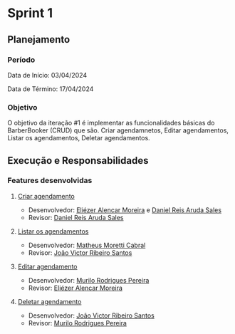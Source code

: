 ﻿
# Sprint 1

## Planejamento

### Período
Data de Início: 03/04/2024

Data de Término: 17/04/2024

### Objetivo
O objetivo da iteração #1 é implementar as funcionalidades básicas do BarberBooker (CRUD) que são. Criar agendamnetos, Editar agendamentos, Listar os agendamentos, Deletar agendamentos.

## Execução e Responsabilidades

### Features desenvolvidas
1. [Criar agendamento](https://github.com/murilortu/BarberBooker/commit/f1d245b2081a566f4dd84641e7631c0e0c2aff35)
   - Desenvolvedor: [Eliézer Alencar Moreira](https://github.com/Liezy) e [Daniel Reis Aruda Sales](https://github.com/Danielpyreis)
   - Revisor: [Daniel Reis Aruda Sales](https://github.com/Danielpyreis)

2. [Listar os agendamentos](https://github.com/murilortu/BarberBooker/commit/bc29034c8dc0c52be5b5b88d61df94140e863f40)
   - Desenvolvedor: [Matheus Moretti Cabral](https://github.com/MMorettiC)
   - Revisor: [João Victor Ribeiro Santos](https://github.com/Carecovisk)

3. [Editar agendamento](https://github.com/murilortu/BarberBooker/commit/bc29034c8dc0c52be5b5b88d61df94140e863f40)
   - Desenvolvedor: [Murilo Rodrigues Pereira](https://github.com/murilortu)
   - Revisor: [Eliézer Alencar Moreira](https://github.com/Liezy)

4. [Deletar agendamento](https://github.com/murilortu/BarberBooker/commit/bc29034c8dc0c52be5b5b88d61df94140e863f40)
   - Desenvolvedor: [João Victor Ribeiro Santos](https://github.com/Carecovisk)
   - Revisor: [Murilo Rodrigues Pereira](https://github.com/murilortu)




